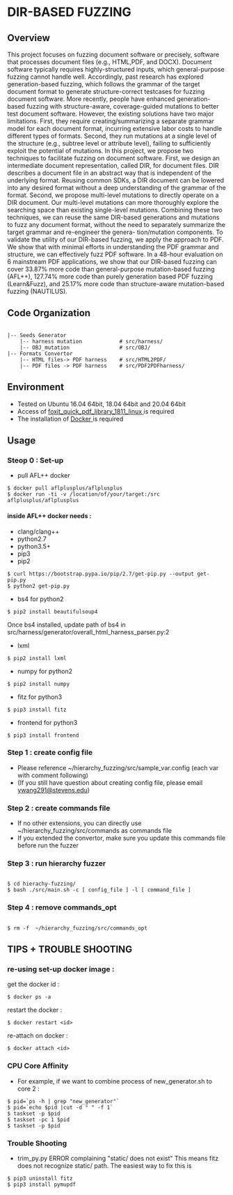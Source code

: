 # DIR-BASED FUZZING

## Overview
This project focuses on fuzzing document software or precisely, software that processes document files (e.g., HTML,PDF, and DOCX). Document software typically requires highly-structured inputs, which general-purpose fuzzing cannot handle well. Accordingly, past research has explored generation-based fuzzing, which follows the grammar of the target document format to generate structure-correct testcases for fuzzing document software. More recently, people have enhanced generation-based fuzzing with structure-aware, coverage-guided mutations to better test document software. However, the existing solutions have two major limitations. First, they require creating/summarizing a separate grammar model for each document format, incurring extensive labor costs to handle different types of formats. Second, they run mutations at a single level of the structure (e.g., subtree level or attribute level), failing to sufficiently exploit the potential of mutations.
In this project, we propose two techniques to facilitate fuzzing on document software. First, we design an intermediate document representation, called DIR, for document files. DIR describes a document file in an abstract way that is independent of the underlying format. Reusing common SDKs, a DIR document can be lowered into any desired format without a deep understanding of the grammar of the format. Second, we propose multi-level mutations to directly operate on a DIR document. Our multi-level mutations can more thoroughly explore the searching space than existing single-level mutations. Combining these two techniques, we can reuse the same DIR-based generations and mutations to fuzz any document format, without the need to separately summarize the target grammar and re-engineer the genera-
tion/mutation components.
To validate the utility of our DIR-based fuzzing, we apply the approach to PDF. We show that with minimal efforts in understanding the PDF grammar and structure, we can effectively fuzz PDF software. In a 48-hour evaluation on 6 mainstream PDF applications, we show that our DIR-based fuzzing can cover 33.87% more code than general-purpose mutation-based fuzzing (AFL++), 127.74% more code than purely generation based PDF fuzzing (Learn&Fuzz), and 25.17% more code than structure-aware mutation-based
fuzzing (NAUTILUS).

## Code Organization

```console

|-- Seeds Generator 
	|-- harness mutation            # src/harness/
	|-- OBJ_mutation                # src/OBJ/
|-- Formats Convertor 
	|-- HTML files-> PDF harness    # src/HTML2PDF/
	|-- PDF files -> PDF harness    # src/PDF2PDFharness/
```

## Environment
- Tested on Ubuntu 16.04 64bit, 18.04 64bit and 20.04 64bit
- Access of [ foxit_quick_pdf_library_1811_linux ](https://developers.foxit.com/developer-hub/documents/quick-pdf-library/) is required
- The installation of [ Docker ](https://developers.foxit.com/developer-hub/documents/quick-pdf-library/) is required

## Usage

### Steop 0 : Set-up 

- pull AFL++ docker

```shell
$ docker pull aflplusplus/aflplusplus
$ docker run -ti -v /location/of/your/target:/src aflplusplus/aflplusplus
```

#### inside AFL++ docker needs :

- clang/clang++
- python2.7
- python3.5+
- pip3
- pip2

```shell
$ curl https://bootstrap.pypa.io/pip/2.7/get-pip.py --output get-pip.py
$ python2 get-pip.py
```
- bs4 for python2
```shell
$ pip2 install beautifulsoup4
```
Once bs4 installed, update path of bs4 in src/harness/generator/overall_html_harness_parser.py:2

- lxml
```shell
$ pip2 install lxml
```
- numpy for python2
```shell
$ pip2 install numpy
```
- fitz for python3
```shell
$ pip3 install fitz
```
- frontend for python3
```shell
$ pip3 install frontend
```

### Step 1 : create config file

- Please reference ~/hierarchy_fuzzing/src/sample_var.config (each var with comment following)
- (If you still have question about creating config file, please email ywang291@stevens.edu)

### Step 2 : create commands file

- If no other extensions, you can directly use ~/hierarchy_fuzzing/src/commands as commands file
- If you extended the convertor, make sure you update this commands file before run the fuzzer

### Step 3 : run hierarchy fuzzer 

~~~{.sh}

$ cd hierachy-fuzzing/
$ bash ./src/main.sh -c [ config_file ] -l [ command_file ]

~~~

### Step 4 : remove commands_opt

~~~{.sh}

$ rm -f  ~/hierarchy_fuzzing/src/commands_opt

~~~

## TIPS + TROUBLE SHOOTING

### re-using set-up docker image : 
get the docker id :
```shell 
$ docker ps -a
```
restart the docker :
```shell
$ docker restart <id>
```
re-attach on docker :
```shell
$ docker attach <id>
```
### CPU Core Affinity 
- For example, if we want to combine process of new_generator.sh to core 2 :
```shell
$ pid=`ps -h | grep "new_generator"`
$ pid=`echo $pid |cut -d " " -f 1`
$ taskset -p $pid
$ taskset -pc 1 $pid
$ taskset -p $pid
```
### Trouble Shooting
- trim_py.py ERROR complaining "static/ does not exist"
  This means fitz does not recognize static/ path. The easiest way to fix this is 
```shell
$ pip3 uninstall fitz
$ pip3 install pymupdf
```  
 




